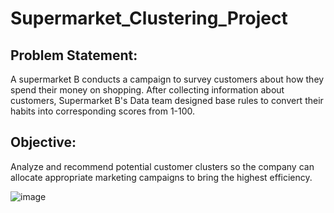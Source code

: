 # Supermarket_Clustering_Project

## Problem Statement:
A supermarket B conducts a campaign to survey customers about how they spend their money on shopping.
After collecting information about customers, Supermarket B's Data team designed base rules to convert their habits into corresponding scores from 1-100.

## Objective:
Analyze and recommend potential customer clusters so the company can allocate appropriate marketing campaigns to bring the highest efficiency.

![image](https://github.com/tmquan11032003/Machine_Learning/assets/142928328/9dd1b257-2a46-4b21-b242-19880b370983)
